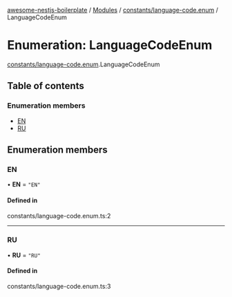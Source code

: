 [awesome-nestjs-boilerplate](../README.md) / [Modules](../modules.md) / [constants/language-code.enum](../modules/constants_language_code_enum.md) / LanguageCodeEnum

# Enumeration: LanguageCodeEnum

[constants/language-code.enum](../modules/constants_language_code_enum.md).LanguageCodeEnum

## Table of contents

### Enumeration members

- [EN](constants_language_code_enum.LanguageCodeEnum.md#en)
- [RU](constants_language_code_enum.LanguageCodeEnum.md#ru)

## Enumeration members

### EN

• **EN** = `"EN"`

#### Defined in

constants/language-code.enum.ts:2

___

### RU

• **RU** = `"RU"`

#### Defined in

constants/language-code.enum.ts:3
